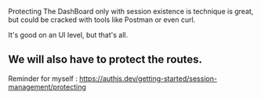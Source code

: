 Protecting The DashBoard only with session existence is technique is great, but could be cracked with tools like Postman or even curl. 

It's good on an UI level, but that's all.

## We will also have to protect the routes. 

Reminder for myself : https://authjs.dev/getting-started/session-management/protecting
